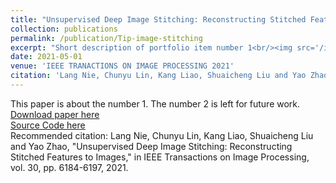 ```yaml
---
title: "Unsupervised Deep Image Stitching: Reconstructing Stitched Features to Images"
collection: publications
permalink: /publication/Tip-image-stitching
excerpt: "Short description of portfolio item number 1<br/><img src='/images/tip_nielang.png'>"
date: 2021-05-01
venue: 'IEEE TRANACTIONS ON IMAGE PROCESSING 2021'
citation: 'Lang Nie, Chunyu Lin, Kang Liao, Shuaicheng Liu and Yao Zhao, "Unsupervised Deep Image Stitching: Reconstructing Stitched Features to Images," in IEEE Transactions on Image Processing, vol. 30, pp. 6184-6197, 2021.'
---
```

This paper is about the number 1. The number 2 is left for future work.  
[Download paper here]( https://ieeexplore.ieee.org/document/9472883)  
[Source Code here](https://github.com/nie-lang/UnsupervisedDeepImageStitching)  
Recommended citation: Lang Nie, Chunyu Lin, Kang Liao, Shuaicheng Liu and Yao Zhao, "Unsupervised Deep Image Stitching: Reconstructing Stitched Features to Images," in IEEE Transactions on Image Processing, vol. 30, pp. 6184-6197, 2021. 

